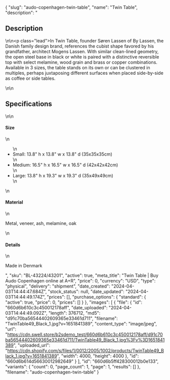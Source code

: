 {
  "slug": "audo-copenhagen-twin-table",
  "name": "Twin Table",
  "description": "<h2> Description</h2>\n<!-- split -->\n<p class=\"lead\">In Twin Table, founder Søren Lassen of By Lassen, the Danish family design brand, references the cubist shape favored by his grandfather, architect Mogens Lassen. With similar clean-lined geometry, the open steel base in black or white is paired with  a distinctive reversible top with select melamine, wood grain and brass or copper combinations. Available in 3 sizes, the table stands on its own or can be clustered in multiples, perhaps juxtaposing different surfaces when placed side-by-side as coffee or side tables.</p>\n<!-- split -->\n<h2>Specifications</h2>\n<!-- split -->\n<h4>Size</h4>\n<ul>\n<li>Small: 13.8\" h x 13.8\" w x 13.8\" d (35x35x35cm)</li>\n<li>Medium: 16.5\" h x 16.5\" w x 16.5\" d (42x42x42cm)</li>\n<li>Large: 13.8\" h x 19.3\" w x 19.3\" d (35x49x49cm)</li>\n</ul>\n<h4>Material</h4>\n<p>Metal, veneer, ash, melamine, oak</p>\n<h4>Details</h4>\n<p>Made in Denmark</p>",
  "sku": "BL-43224/43201",
  "active": true,
  "meta_title": "Twin Table | Buy Audo Copenhagen online at A+R",
  "price": 0,
  "currency": "USD",
  "type": "physical",
  "delivery": "shipment",
  "date_created": "2024-04-03T14:44:47.684Z",
  "stock_status": null,
  "date_updated": "2024-04-03T14:44:49.174Z",
  "prices": [],
  "purchase_options": {
    "standard": {
      "active": true,
      "price": 0,
      "prices": []
    }
  },
  "images": [
    {
      "file": {
        "id": "660d6b610c3c450012178aff",
        "date_uploaded": "2024-04-03T14:44:49.092Z",
        "length": 376712,
        "md5": "d91c70ba56544402609365e33461d711",
        "filename": "TwinTable49_Black_1.jpg?v=1651841389",
        "content_type": "image/jpeg",
        "url": "https://cdn.swell.store/b2sdemo_test/660d6b610c3c450012178aff/d91c70ba56544402609365e33461d711/TwinTable49_Black_1.jpg%3Fv%3D1651841389",
        "uploaded_url": "https://cdn.shopify.com/s/files/1/0012/2005/1002/products/TwinTable49_Black_1.jpg?v=1651841389",
        "width": 4000,
        "height": 4000
      },
      "id": "660d6b614d56630012982649"
    }
  ],
  "id": "660d6b5ff428300012b0e133",
  "variants": {
    "count": 0,
    "page_count": 1,
    "page": 1,
    "results": []
  },
  "filename": "audo-copenhagen-twin-table"
}